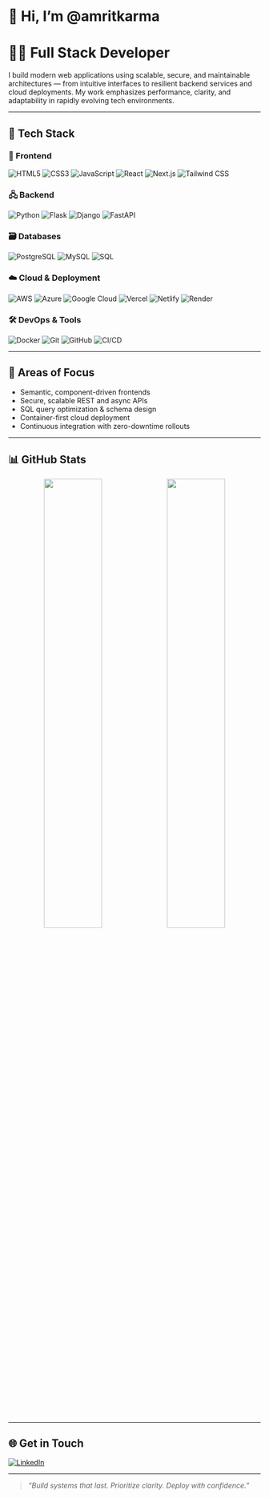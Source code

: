# 👋 Hi, I’m @amritkarma

# 👨‍💻 Full Stack Developer

I build modern web applications using scalable, secure, and maintainable architectures — from intuitive interfaces to resilient backend services and cloud deployments. My work emphasizes performance, clarity, and adaptability in rapidly evolving tech environments.

---

## 🧰 Tech Stack

### 🎨 Frontend
![HTML5](https://img.shields.io/badge/HTML5-E34F26?style=for-the-badge&logo=html5&logoColor=white)
![CSS3](https://img.shields.io/badge/CSS3-1572B6?style=for-the-badge&logo=css3&logoColor=white)
![JavaScript](https://img.shields.io/badge/JavaScript-F7DF1E?style=for-the-badge&logo=javascript&logoColor=black)
![React](https://img.shields.io/badge/React-20232A?style=for-the-badge&logo=react&logoColor=61DAFB)
![Next.js](https://img.shields.io/badge/Next.js-000000?style=for-the-badge&logo=nextdotjs)
![Tailwind CSS](https://img.shields.io/badge/TailwindCSS-0EA5E9?style=for-the-badge&logo=tailwindcss&logoColor=white)

### 🖧 Backend
![Python](https://img.shields.io/badge/Python-3776AB?style=for-the-badge&logo=python&logoColor=white)
![Flask](https://img.shields.io/badge/Flask-000000?style=for-the-badge&logo=flask)
![Django](https://img.shields.io/badge/Django-092E20?style=for-the-badge&logo=django&logoColor=white)
![FastAPI](https://img.shields.io/badge/FastAPI-009688?style=for-the-badge&logo=fastapi&logoColor=white)

### 🗃️ Databases
![PostgreSQL](https://img.shields.io/badge/PostgreSQL-4169E1?style=for-the-badge&logo=postgresql&logoColor=white)
![MySQL](https://img.shields.io/badge/MySQL-4479A1?style=for-the-badge&logo=mysql&logoColor=white)
![SQL](https://img.shields.io/badge/SQL-003B57?style=for-the-badge&logo=sqlite&logoColor=white)

### ☁️ Cloud & Deployment
![AWS](https://img.shields.io/badge/AWS-232F3E?style=for-the-badge&logo=amazonaws&logoColor=white)
![Azure](https://img.shields.io/badge/Azure-0078D4?style=for-the-badge&logo=microsoftazure&logoColor=white)
![Google Cloud](https://img.shields.io/badge/GoogleCloud-4285F4?style=for-the-badge&logo=googlecloud&logoColor=white)
![Vercel](https://img.shields.io/badge/Vercel-000000?style=for-the-badge&logo=vercel&logoColor=white)
![Netlify](https://img.shields.io/badge/Netlify-00C7B7?style=for-the-badge&logo=netlify&logoColor=white)
![Render](https://img.shields.io/badge/Render-3F3D56?style=for-the-badge&logo=render&logoColor=white)

### 🛠 DevOps & Tools
![Docker](https://img.shields.io/badge/Docker-2496ED?style=for-the-badge&logo=docker&logoColor=white)
![Git](https://img.shields.io/badge/Git-F05032?style=for-the-badge&logo=git&logoColor=white)
![GitHub](https://img.shields.io/badge/GitHub-181717?style=for-the-badge&logo=github&logoColor=white)
![CI/CD](https://img.shields.io/badge/CI%2FCD-343434?style=for-the-badge&logo=githubactions&logoColor=white)

---

## 🎯 Areas of Focus

- Semantic, component-driven frontends  
- Secure, scalable REST and async APIs  
- SQL query optimization & schema design  
- Container-first cloud deployment  
- Continuous integration with zero-downtime rollouts  

---

## 📊 GitHub Stats

<p align="center">
  <img src="https://github-readme-stats.vercel.app/api?username=amritkarma&show_icons=true&theme=default&hide_border=true" width="48%" />
  <img src="https://github-readme-stats.vercel.app/api/top-langs/?username=amritkarma&layout=compact&hide_border=true" width="48%" />
</p>

---

## 🌐 Get in Touch

[![LinkedIn](https://img.shields.io/badge/LinkedIn-Connect-0A66C2?style=for-the-badge&logo=linkedin&logoColor=white)](https://linkedin.com/in/amritkarma)  
<!--
[![Portfolio](https://img.shields.io/badge/Portfolio-View-000000?style=for-the-badge&logo=firefox-browser&logoColor=white)](https://yourportfolio.com)  
[![Email](https://img.shields.io/badge/Email-Contact-D14836?style=for-the-badge&logo=gmail&logoColor=white)](mailto:youremail@example.com)
-->
---

> _“Build systems that last. Prioritize clarity. Deploy with confidence.”_

